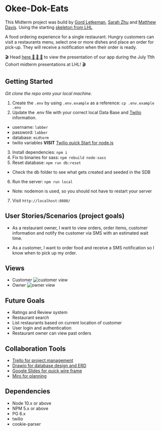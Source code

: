 Okee-Dok-Eats
=========

This Midterm project was build by [Gord Letkeman](https://github.com/rndedg), [Sarah Zhu](https://github.com/Sszyh) and [Matthew Davis](https://github.com/TeddyGavi). Using the starting [skeleton from LHL](https://github.com/lighthouse-labs/node-skeleton)

A food ordering experience for a single restaurant. Hungry customers can visit a restaurants menu, select one or more dishes and place an order for pick-up. They will receive a notification when their order is ready.

🎬 Head [here 🎥 🎥 🎥](https://www.youtube.com/watch?v=fP03ytSx1Yw) to view the presentation of our app during the July 11th Cohort midterm presentations at LHL! 🎬

## Getting Started

*Git clone the repo onto your local machine.*
1. Create the `.env` by using `.env.example` as a reference: `cp .env.example .env`
2. Update the .env file with your correct local Data Base and [Twilio](https://www.twilio.com/) information. 
  - username: `labber` 
  - password: `labber` 
  - database: `midterm`
  - twilio variables __VISIT__ [Twilio quick Start for node.js](https://www.twilio.com/docs/sms/quickstart)
3. Install dependencies: `npm i`
4. Fix to binaries for sass: `npm rebuild node-sass`
5. Reset database: `npm run db:reset`
  - Check the db folder to see what gets created and seeded in the SDB
6. Run the server: `npm run local`
  - Note: nodemon is used, so you should not have to restart your server
7. Visit `http://localhost:8080/`

## User Stories/Scenarios (project goals)
* As a restaurant owner, I want to view orders, order items, customer information and notify the customer via SMS with an estimated wait time.

* As a customer, I want to order food and receive a SMS notification so I know when to pick up my order.

## Views
* Customer
![customer view](./images/gif-views/Okee-Dok-Eats-customer.gif)
* Owner
![owner view](./images/gif-views/Okee-Dok-Eats-owner.gif)

## Future Goals
* Ratings and Review system
* Restaurant search 
* List restaurants based on current location of customer
* User login and authentication
* Restaurant owner can view past orders

## Collaboration Tools
* [Trello for project management](https://trello.com/b/zbWuweAT/okee-dok-eats)
* [Drawio for database design and ERD](https://app.diagrams.net/#G1onvM64dTtRz_RZhuUnaWUr_4V3vbCTHr)
* [Google Slides for quick wire frame](https://docs.google.com/presentation/d/1Zma0mglm9M5V9px1k16TMrtXlc8WCYaEbMTeraJir8Y/edit#slide=id.g165eaee9b96_5_102)
* [Miro for planning](https://miro.com/app/board/uXjVPOhwLQU=/)
  


## Dependencies

- Node 10.x or above
- NPM 5.x or above
- PG 6.x
- twilio
- cookie-parser

